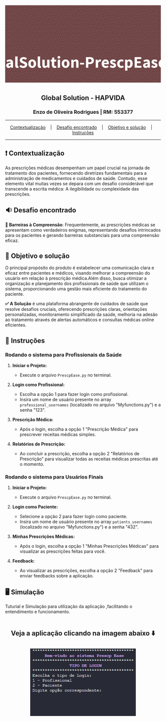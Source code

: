 
<h1 align="center">
        <img alt="Banner" title="#Banner" style="object-fit: cover; height:250px;" src="/GlobalSolution-PrescpEase-banner.png"  /> 
</h1>

<h2 align="center">Global Solution - HAPVIDA</h2>
<h3 align="center">Enzo de Oliveira Rodrigues | RM: 553377</h3>


<hr/>

<p align="center">
  <a href="#pushpin-Contextualização">Contextualização</a>
  &nbsp;&nbsp;&nbsp;|&nbsp;&nbsp;&nbsp;
  <a href="#bulb-Desafio">Desafio encontrado</a>
  &nbsp;&nbsp;&nbsp;|&nbsp;&nbsp;&nbsp;
  <a href="#hammer_and_wrench-Objetivos">Objetivo e solução</a>
  &nbsp;&nbsp;&nbsp;|&nbsp;&nbsp;&nbsp;
  <a href="#desktop_computer-Instruções">Instruções</a>
</p>

<hr/>

## :heavy_exclamation_mark: Contextualização
As prescrições médicas desempenham um papel crucial na jornada de tratamento dos pacientes, fornecendo diretrizes fundamentais para a administração de medicamentos e cuidados de saúde. Contudo, esse elemento vital muitas vezes se depara com um desafio considerável que transcende a escrita médica: A ilegibilidade ou complexidade das prescrições.


## :sound: Desafio encontrado
**🔴 Barreiras à Compreensão**:
Frequentemente, as prescrições médicas se apresentam como verdadeiros enigmas, representando desafios intrincados para os pacientes e gerando barreiras substanciais para uma compreensão eficaz. 

## :dart: Objetivo e solução

O principal propósito do produto é estabelecer uma comunicação clara e eficaz entre pacientes e médicos, visando melhorar a compreensão do usuário em relação à prescrição médica.Além disso, busca otimizar a organização e planejamento dos profissionais de saúde que utilizam o sistema, proporcionando uma gestão mais eficiente do tratamento do paciente.

**✅ A Solução**  é uma plataforma abrangente de cuidados de saúde que resolve desafios cruciais, oferecendo prescrições claras, orientações personalizadas, monitoramento simplificado da saúde, melhoria na adesão ao tratamento através de alertas automáticos e consultas médicas online eficientes.


## :memo: Instruções

### Rodando o sistema para Profissionais da Saúde

1. **Iniciar o Projeto:**
   - Execute o arquivo `PrescpEase.py` no terminal.

2. **Login como Profissional:**
   - Escolha a opção 1 para fazer login como profissional.
   - Insira um nome de usuário presente no array `professional_usernames` (localizado no arquivo "Myfunctions.py") e a senha "123".
   
3. **Prescrição Médica:**
   - Após o login, escolha a opção 1 "Prescrição Médica" para prescrever receitas médicas simples.

4. **Relatórios de Prescrição:**
   - Ao concluir a prescrição, escolha a opção 2 "Relatórios de Prescrição" para visualizar todas as receitas médicas prescritas até o momento.

### Rodando o sistema para Usuários Finais

1. **Iniciar o Projeto:**
   - Execute o arquivo `PrescpEase.py` no terminal.

2. **Login como Paciente:**
   - Selecione a opção 2 para fazer login como paciente.
   - Insira um nome de usuário presente no array `patients_usernames` (localizado no arquivo "Myfunctions.py") e a senha "432".

3. **Minhas Prescrições Médicas:**
   - Após o login, escolha a opção 1 "Minhas Prescrições Médicas" para visualizar as prescrições feitas para você.

4. **Feedback:**
   - Ao visualizar as prescrições, escolha a opção 2 "Feedback" para enviar feedbacks sobre a aplicação.



## :desktop_computer: Simulação
Tuturial e Simulação para utilização da aplicação ,facilitando o entendimento e funcionamento.
<br/><br/>

<h2 align="center">Veja a aplicação clicando na imagem abaixo ⬇️<h2> 

<p align="center">
 <a href="https://youtu.be/XLcffCd1d0k" target="_blank">
  <img  src="/Prototipo.png" alt="Programa em Python" />
</a>
</p>



